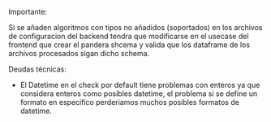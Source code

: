 Importante:

Si se añaden algoritmos con tipos no añadidos (soportados) en los archivos de configuracion del backend tendra que modificarse en el usecase del frontend que crear el pandera shcema y valida que los dataframe de los archivos procesados sigan dicho schema. 


Deudas técnicas:
* El Datetime en el check por default tiene problemas con enteros ya que considera enteros como posibles datetime, el problema si se define un formato en especifico perderiamos muchos posibles formatos de datetime.

